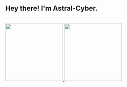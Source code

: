 <h2> Hey there! I'm Astral-Cyber.</h2>

<br/>

<a href="https://github.com/AVS1508">
  <img height="180em" src="https://github-readme-stats.vercel.app/api?username=Astral-Cyber&theme=buefy&show_icons=true" />
  <img height="180em" src="https://github-readme-stats.vercel.app/api/top-langs/?username=Astral-Cyber&theme=buefy&layout=compact" />
</a>

<br/>
